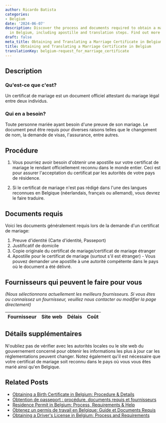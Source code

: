 ```yaml
---
author: Ricardo Batista
categories:
- Belgium
date: '2024-06-07'
description: Discover the process and documents required to obtain a marriage certificate
  in Belgium, including apostille and translation steps. Find out more now!
draft: false
meta_title: Obtaining and Translating a Marriage Certificate in Belgium
title: Obtaining and Translating a Marriage Certificate in Belgium
translationKey: belgium-request_for_marriage_certificate
---
```


## Description
### Qu'est-ce que c'est?
Un certificat de mariage est un document officiel attestant du mariage légal entre deux individus.

### Qui en a besoin?
Toute personne mariée ayant besoin d'une preuve de son mariage. Le document peut être requis pour diverses raisons telles que le changement de nom, la demande de visas, l'assurance, entre autres.

## Procédure
1. Vous pourriez avoir besoin d'obtenir une apostille sur votre certificat de mariage le rendant officiellement reconnu dans le monde entier. Ceci est pour assurer l'acceptation du certificat par les autorités de votre pays de résidence.

2. Si le certificat de mariage n'est pas rédigé dans l'une des langues reconnues en Belgique (néerlandais, français ou allemand), vous devrez le faire traduire.

## Documents requis
Voici les documents généralement requis lors de la demande d'un certificat de mariage:

1. Preuve d'identité (Carte d'identité, Passeport)
2. Justificatif de domicile
3. Copie originale du certificat de mariage/certificat de mariage étranger
4. Apostille pour le certificat de mariage (surtout s'il est étranger) - Vous pouvez demander une apostille à une autorité compétente dans le pays où le document a été délivré.

## Fournisseurs qui peuvent le faire pour vous
_(Nous sélectionnons actuellement les meilleurs fournisseurs. Si vous êtes ou connaissez un fournisseur, veuillez nous contacter ou modifier la page directement)_

| Fournisseur     |     Site web    |     Délais       |       Coût       |
| :-------------: | :-------------: |  :-------------: | :-------------: |

## Détails supplémentaires
N'oubliez pas de vérifier avec les autorités locales ou le site web du gouvernement concerné pour obtenir les informations les plus à jour car les réglementations peuvent changer. Notez également qu'il est nécessaire que votre certificat de mariage soit reconnu dans le pays où vous vous êtes marié ainsi qu'en Belgique.
## Related Posts

- [Obtaining a Birth Certificate in Belgium: Procedure & Details](https://tramitit.com/fr/guides/belgium/demande_dacte_de_naissance/)
- [Obtention de passeport : procédure, documents requis et fournisseurs](https://tramitit.com/fr/guides/belgium/demande_de_passeport/)
- [Residence Permit in Belgium: Process, Requirements & Help](https://tramitit.com/fr/guides/belgium/demande_de_titre_de_sejour/)
- [Obtenez un permis de travail en Belgique: Guide et Documents Requis](https://tramitit.com/fr/guides/belgium/demande_de_permis_de_travail/)
- [Obtaining a Driver's License in Belgium: Process and Requirements](https://tramitit.com/fr/guides/belgium/demande_de_permis_de_conduire/)